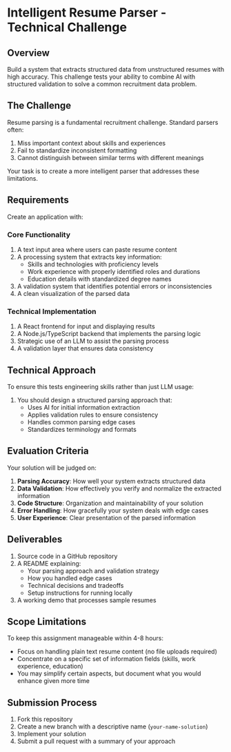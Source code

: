 # Intelligent Resume Parser - Technical Challenge

## Overview

Build a system that extracts structured data from unstructured resumes with high accuracy. This challenge tests your ability to combine AI with structured validation to solve a common recruitment data problem.

## The Challenge

Resume parsing is a fundamental recruitment challenge. Standard parsers often:
1. Miss important context about skills and experiences
2. Fail to standardize inconsistent formatting
3. Cannot distinguish between similar terms with different meanings

Your task is to create a more intelligent parser that addresses these limitations.

## Requirements

Create an application with:

### Core Functionality
1. A text input area where users can paste resume content
2. A processing system that extracts key information:
   - Skills and technologies with proficiency levels
   - Work experience with properly identified roles and durations
   - Education details with standardized degree names
3. A validation system that identifies potential errors or inconsistencies
4. A clean visualization of the parsed data

### Technical Implementation
1. A React frontend for input and displaying results
2. A Node.js/TypeScript backend that implements the parsing logic
3. Strategic use of an LLM to assist the parsing process
4. A validation layer that ensures data consistency

## Technical Approach

To ensure this tests engineering skills rather than just LLM usage:

1. You should design a structured parsing approach that:
   - Uses AI for initial information extraction
   - Applies validation rules to ensure consistency
   - Handles common parsing edge cases
   - Standardizes terminology and formats

## Evaluation Criteria

Your solution will be judged on:

1. **Parsing Accuracy**: How well your system extracts structured data
2. **Data Validation**: How effectively you verify and normalize the extracted information
3. **Code Structure**: Organization and maintainability of your solution
4. **Error Handling**: How gracefully your system deals with edge cases
5. **User Experience**: Clear presentation of the parsed information

## Deliverables

1. Source code in a GitHub repository
2. A README explaining:
   - Your parsing approach and validation strategy
   - How you handled edge cases
   - Technical decisions and tradeoffs
   - Setup instructions for running locally
3. A working demo that processes sample resumes

## Scope Limitations

To keep this assignment manageable within 4-8 hours:
- Focus on handling plain text resume content (no file uploads required)
- Concentrate on a specific set of information fields (skills, work experience, education)
- You may simplify certain aspects, but document what you would enhance given more time

## Submission Process

1. Fork this repository
2. Create a new branch with a descriptive name (`your-name-solution`)
3. Implement your solution
4. Submit a pull request with a summary of your approach
